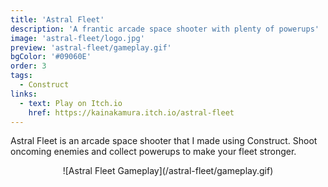 ```yaml
---
title: 'Astral Fleet'
description: 'A frantic arcade space shooter with plenty of powerups'
image: 'astral-fleet/logo.jpg'
preview: 'astral-fleet/gameplay.gif'
bgColor: '#09060E'
order: 3
tags:
  - Construct
links:
  - text: Play on Itch.io
    href: https://kainakamura.itch.io/astral-fleet
---
```


Astral Fleet is an arcade space shooter that I made using Construct. Shoot oncoming enemies and collect powerups to make your fleet stronger.

<p align="center">
![Astral Fleet Gameplay](/astral-fleet/gameplay.gif)
</p>

